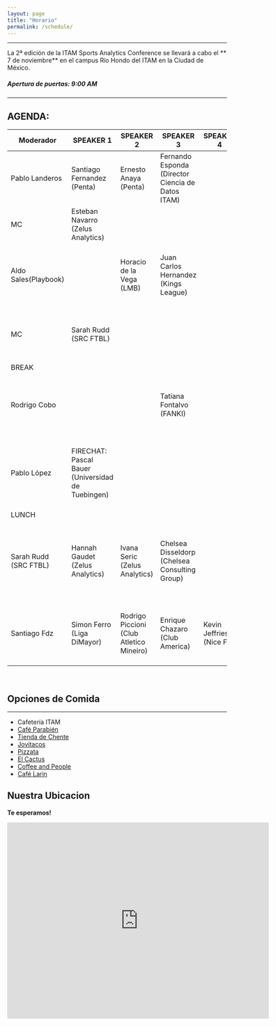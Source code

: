 ```yaml
---
layout: page
title: "Horario"
permalink: /schedule/
---
```

<hr>


La 2ª edición de la ITAM Sports Analytics Conference se llevará a cabo el ** 7 de noviembre** en el campus Río Hondo del ITAM en la Ciudad de México.

##### Apertura de puertas: 9:00 AM


<hr>

## AGENDA:

| **Moderador**       | **SPEAKER 1**                          | **SPEAKER 2**                          | **SPEAKER 3**                        | **SPEAKER 4**                        | **Sport**         | **PLATICA/PANEL**                                                                                           |
|---------------------|----------------------------------------|----------------------------------------|--------------------------------------|--------------------------------------|-------------------|-------------------------------------------------------------------------------------------------------------|
| Pablo Landeros      | Santiago Fernandez (Penta)    | Ernesto Anaya (Penta)         | Fernando Esponda (Director Ciencia de Datos ITAM)             |                                      | Multisports       | Bienvenida                                                                                                   |
| MC                  | Esteban Navarro (Zelus Analytics)       |                                        |                                      |                                      |                   | Una Breve Introduccion a la Analitica Deportiva                                                             |
| Aldo Sales(Playbook)          |                                        | Horacio de la Vega (LMB)    | Juan Carlos Hernandez (Kings League)|                                      | Kings League/Soccer | PANEL: Nuevas Audiencias: La evolucion del marketing y el branding deportivo en LATAM                         |
| MC                  | Sarah Rudd (SRC FTBL)            |                                        |                                      |                                      | Multisports | Creando una cultura de datos ganadora en una organización deportiva                                          |
| BREAK               |                                        |                                        |                                      |                                      |                   | -                                                                                                           |
| Rodrigo Cobo        |                                        |                                        | Tatiana Fontalvo (FANKI)    |                                      | Multisports       | Estrategias Basadas en Datos para Crear Nuevas Fuentes de Ingresos en los equipos                             |
| Pablo López         | FIRECHAT: Pascal Bauer (Universidad de Tuebingen)|                                        |                                      |                                      | Soccer/Football   | Perspectiva Instantánea con IA: ¿Cómo integran los equipos y entrenadores los datos en tiempo real?          |
| LUNCH    |                                        |                                        |                                      |                                      |                   | -                                                                                                           |
| Sarah Rudd (SRC FTBL)          | Hannah Gaudet (Zelus Analytics)        | Ivana Seric (Zelus Analytics)          | Chelsea Disseldorp (Chelsea Consulting Group) |                                      | Multisports       | PANEL: ¿Cómo pueden los equipos abrir nuevas oportunidades para la participación de mujeres en el deporte?   |
| Santiago Fdz        | Simon Ferro (Liga DiMayor)          | Rodrigo Piccioni (Club Atletico Mineiro)     | Enrique Chazaro (Club America)    | Kevin Jeffries (Nice FC)     | Multisports       | Transformando Data en Goles: Casos de Éxito de la Analítica Deportiva en el Fútbol Latinoamericano           |



<br>



## Opciones de Comida
---

- Cafetería ITAM
- [Café Parabién](https://maps.app.goo.gl/f6UV8XaL8myg7Nis8)
- [Tienda de Chente](https://maps.app.goo.gl/CFUP7nApMaLBwcN49)
- [Jovitacos](https://maps.app.goo.gl/MasJg11kDWEoEpBr8)
- [Pizzata](https://maps.app.goo.gl/crLatjG56r1tmpYd8)
- [El Cactus](https://maps.app.goo.gl/dhHwNb4HWevEy7CH8)
- [Coffee and People](https://maps.app.goo.gl/BazPh9S1XtMhnRSR7)
- [Café Larin](https://maps.app.goo.gl/3aP56YrhY7F3z8z76)



## Nuestra Ubicacion

**Te esperamos!**

<iframe src="https://www.google.com/maps/embed?pb=!1m18!1m12!1m3!1d3764.572418388279!2d-99.20230928879631!3d19.344351843416934!2m3!1f0!2f0!3f0!3m2!1i1024!2i768!4f13.1!3m3!1m2!1s0x85d200057116a1d1%3A0xeb89056e16e93b4f!2sInstituto%20Tecnol%C3%B3gico%20Aut%C3%B3nomo%20de%20M%C3%A9xico!5e0!3m2!1sen!2sus!4v1720803478790!5m2!1sen!2sus" width="600" height="450" style="border:0;" allowfullscreen="" loading="lazy" referrerpolicy="no-referrer-when-downgrade"></iframe>